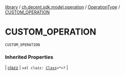 [library](../../index.md) / [ch.decent.sdk.model.operation](../index.md) / [OperationType](index.md) / [CUSTOM_OPERATION](./-c-u-s-t-o-m_-o-p-e-r-a-t-i-o-n.md)

# CUSTOM_OPERATION

`CUSTOM_OPERATION`

### Inherited Properties

| [clazz](clazz.md) | `val clazz: `[`Class`](http://docs.oracle.com/javase/6/docs/api/java/lang/Class.html)`<*>?` |

